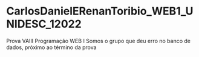 # CarlosDanielERenanToribio_WEB1_UNIDESC_12022
Prova VAIII Programação WEB I
Somos o grupo que deu erro no banco de dados, próximo ao término da prova
